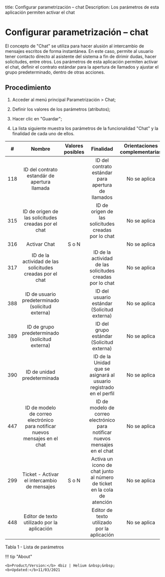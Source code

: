 title:  Configurar parametrización – chat 
Description: Los parámetros de esta aplicación permiten activar el chat 
# Configurar parametrización – chat

El concepto de "Chat" se utiliza para hacer alusión al intercambio de mensajes escritos de forma instantánea. En este caso, permite al usuario tener contacto directo al asistente del sistema a fin de dirimir dudas, hacer solicitudes, entre otros. Los parámetros de esta aplicación permiten activar el chat, definir el contrato estándar para la apertura de llamados y ajustar el grupo predeterminado, dentro de otras acciones.

Procedimiento
-------------

1.  Acceder al menú principal Parametrización \> Chat;

2.  Definir los valores de los parámetros (atributos);

3.  Hacer clic en "Guardar";

4.  La lista siguiente muestra los parámetros de la funcionalidad "Chat" y la
    finalidad de cada uno de ellos.

|  #  |                           Nombre                          | Valores posibles |                              Finalidad                             | Orientaciones complementarias |
|:---:|:---------------------------------------------------------:|:----------------:|:------------------------------------------------------------------:|:-----------------------------:|
| 118 |        ID del contrato estandár de apertura llamada       |                  |         ID del contrato estándar para apertura de llamados         |          No se aplica         |
| 315 |    ID de origen de las solicitudes creadas por el chat    |                  |         ID de origen de las solicitudes creadas por lo chat        |          No se aplica         |
| 316 |                        Activar Chat                       |       S o N      |                                                                    |          No se aplica         |
| 317 | ID de la actividad de las solicitudes creadas por el chat |                  |      ID de la actividad de las solicitudes creadas por lo chat     |          No se aplica         |
| 388 |      ID de usuario predeterminado (solicitud externa)     |                  |             ID del usuario estándar (Solicitud externa)            |          No se aplica         |
| 389 |       ID de grupo predeterminado (solicitud externa)      |                  |              ID del grupo estándar (Solicitud externa)             |          No se aplica         |
| 390 |                ID de unidad predeterminada                |                  | ID de la Unidad que se asignará al usuario registrado en el perfil |          No se aplica         |
| 447 |  ID de modelo de correo electrónico para notificar nuevos mensajes en el chat |                    | ID de modelo de correo electrónico para notificar nuevos mensajes en el chat |        No se aplica       |
| 299 |     Ticket - Activar el intercambio de mensajes             |       S o N       | Activa un icono de chat junto al número de ticket en la cola de atención |        No se aplica       |
| 448 |    Editor de texto utilizado por la aplicación        |                    | Editor de texto utilizado por la aplicación |        No se aplica       |

Tabla 1 - Lista de parámetros

!!! tip "About"

    <b>Product/Version:</b> 4biz | Helium &nbsp;&nbsp;
    <b>Updated:</b>11/03/2021
